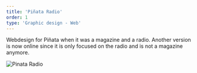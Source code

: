 ```yaml
---
title: 'Piñata Radio'
order: 1
type: 'Graphic design - Web'
---
```


Webdesign for Piñata when it was a magazine and a radio. Another version is now online since it is only focused on the radio and is not a magazine anymore.

![Pinata Radio](/img/pinata/pinata-01.png)